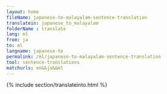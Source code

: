 ```yaml
---
layout: home
fileName: japanese-to-malayalam-sentence-translation
translatein: japanese_to_malayalam
folderName : translate
lang: ml
from: ja
to: ml
langname: japanese-to
permalink: /ml/japanese-to-malayalam-sentence-translation
tool: sentence-translations
matchurls: en&&ja&&ml
---
```

{% include section/translateinto.html %}
